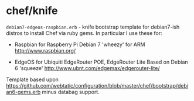 chef/knife
==========

`debian7-edgeos-raspbian.erb` - knife bootstrap template for debian7-ish
distros to install Chef via ruby gems. In particular I use these for:

* Raspbian for Raspberry Pi
Debian 7 'wheezy' for ARM
http://www.raspbian.org/

* EdgeOS for Ubiquiti EdgeRouter POE, EdgeRouter Lite
Based on Debian 6 'squeeze'
http://www.ubnt.com/edgemax/edgerouter-lite/


Template based upon
https://github.com/webtatic/configuration/blob/master/chef/bootstrap/debian6-gems.erb
minus databag support.
